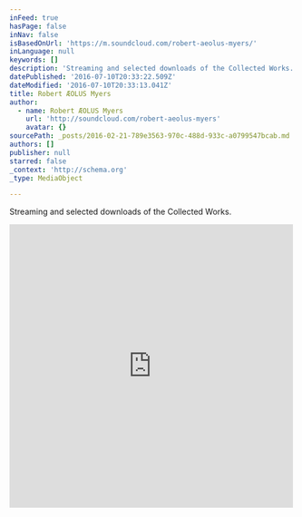 ```yaml
---
inFeed: true
hasPage: false
inNav: false
isBasedOnUrl: 'https://m.soundcloud.com/robert-aeolus-myers/'
inLanguage: null
keywords: []
description: 'Streaming and selected downloads of the Collected Works. '
datePublished: '2016-07-10T20:33:22.509Z'
dateModified: '2016-07-10T20:33:13.041Z'
title: Robert ÆOLUS Myers
author:
  - name: Robert ÆOLUS Myers
    url: 'http://soundcloud.com/robert-aeolus-myers'
    avatar: {}
sourcePath: _posts/2016-02-21-789e3563-970c-488d-933c-a0799547bcab.md
authors: []
publisher: null
starred: false
_context: 'http://schema.org'
_type: MediaObject

---
```

Streaming and selected downloads of the Collected Works. 

<iframe src="https://cdn.embedly.com/widgets/media.html?src=https%3A%2F%2Fw.soundcloud.com%2Fplayer%2F%3Fvisual%3Dtrue%26url%3Dhttp%253A%252F%252Fapi.soundcloud.com%252Fusers%252F9091325%26show_artwork%3Dtrue&amp;url=https%3A%2F%2Fm.soundcloud.com%2Frobert-aeolus-myers%2F&amp;image=http%3A%2F%2Fi1.sndcdn.com%2Favatars-000040155284-enjzu4-t500x500.jpg&amp;key=b7d04c9b404c499eba89ee7072e1c4f7&amp;type=text%2Fhtml&amp;schema=soundcloud" width="500" height="500" scrolling="no" frameborder="0" allowfullscreen="allowfullscreen" style=""></iframe>